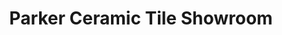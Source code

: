 ---
title: "Parker Ceramic Tile Showroom"
url: /gateshead/parker-ceramic-tile-showroom/
shop: Raumausstattung
---